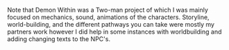 Note that Demon Within was a Two-man project of which I was mainly focused on mechanics, sound, animations of the characters.
Storyline, world-building, and the different pathways you can take were mostly my partners work however I did help in some instances with worldbuilding and adding changing texts to the NPC's.
